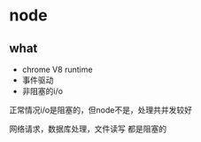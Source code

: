 # node 

## what
  + chrome  V8 runtime
  + 事件驱动
  + 非阻塞的i/o

  正常情况i/o是阻塞的，但node不是，处理共并发较好

  网络请求，数据库处理，文件读写 都是阻塞的
  